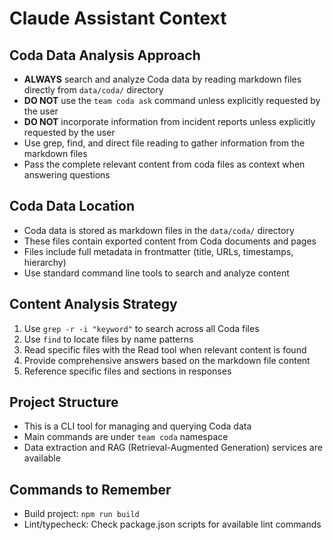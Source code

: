 # Claude Assistant Context

## Coda Data Analysis Approach
- **ALWAYS** search and analyze Coda data by reading markdown files directly from `data/coda/` directory
- **DO NOT** use the `team coda ask` command unless explicitly requested by the user
- **DO NOT** incorporate information from incident reports unless explicitly requested by the user
- Use grep, find, and direct file reading to gather information from the markdown files
- Pass the complete relevant content from coda files as context when answering questions

## Coda Data Location
- Coda data is stored as markdown files in the `data/coda/` directory
- These files contain exported content from Coda documents and pages
- Files include full metadata in frontmatter (title, URLs, timestamps, hierarchy)
- Use standard command line tools to search and analyze content

## Content Analysis Strategy
1. Use `grep -r -i "keyword"` to search across all Coda files
2. Use `find` to locate files by name patterns
3. Read specific files with the Read tool when relevant content is found
4. Provide comprehensive answers based on the markdown file content
5. Reference specific files and sections in responses

## Project Structure
- This is a CLI tool for managing and querying Coda data
- Main commands are under `team coda` namespace
- Data extraction and RAG (Retrieval-Augmented Generation) services are available

## Commands to Remember
- Build project: `npm run build`
- Lint/typecheck: Check package.json scripts for available lint commands